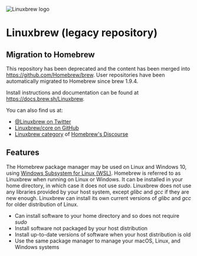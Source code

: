 ![Linuxbrew logo](https://linuxbrew.sh/images/linuxbrew-256x256.png)

# Linuxbrew (legacy repository)

## Migration to Homebrew

This repository has been deprecated and the content has been merged into https://github.com/Homebrew/brew.
User repositories have been automatically migrated to Homebrew since brew 1.9.4.

Install instructions and documentation can be found at https://docs.brew.sh/Linuxbrew.

You can also find us at:

- [@Linuxbrew on Twitter](https://twitter.com/Linuxbrew)
- [Linuxbrew/core on GitHub](https://github.com/Linuxbrew/homebrew-core)
- [Linuxbrew category](https://discourse.brew.sh/c/linuxbrew) of [Homebrew's Discourse](https://discourse.brew.sh)

## Features

The Homebrew package manager may be used on Linux and Windows 10, using [Windows Subsystem for Linux (WSL)](https://docs.microsoft.com/en-us/windows/wsl/about). Homebrew is referred to as Linuxbrew when running on Linux or Windows. It can be installed in your home directory, in which case it does not use *sudo*. Linuxbrew does not use any libraries provided by your host system, except *glibc* and *gcc* if they are new enough. Linuxbrew can install its own current versions of *glibc* and *gcc* for older distribution of Linux.

+ Can install software to your home directory and so does not require *sudo*
+ Install software not packaged by your host distribution
+ Install up-to-date versions of software when your host distribution is old
+ Use the same package manager to manage your macOS, Linux, and Windows systems
